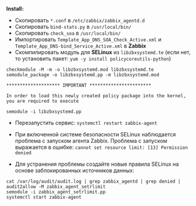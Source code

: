**Install:**

* Скопировать `*.conf` в `/etc/zabbix/zabbix_agentd.d`
* Скопировать `bind-stats.py` в `/usr/local/bin/`
* Скопировать `check_soa` в `/usr/local/bin/`
* Импортировать `Template_App_DNS_SOA_Check_Active.xml` и `Template_App_DNS-bind_Service_Active.xml` в **Zabbix**
* Скомпилировать модуль для **SELinux** из `libzbxsystemd.te` (если нет, то установить пакет: `yum -y install policycoreutils-python`)

```
checkmodule -M -m -o libzbxsystemd.mod libzbxsystemd.te
semodule_package -o libzbxsystemd.pp -m libzbxsystemd.mod

******************** IMPORTANT ***********************

In order to load this newly created policy package into the kernel,
you are required to execute

semodule -i libzbxsystemd.pp
```

* Перезапустить сервис: `systemctl restart zabbix-agent`

* При включенной системе безопасности SELinux наблюдается проблема с запуском агента Zabbix. Проблема с запуском выражается в ошибке: `` cannot set resource limit: [13] Permission denied `` 

* Для устранения проблемы создайте новые правила SELinux на основе заблокированных источников данных:

```
cat /var/log/audit/audit.log | grep zabbix_agentd | grep denied | audit2allow -M zabbix_agent_setrlimit 
semodule -i zabbix_agent_setrlimit.pp 
systemctl start zabbix-agent
```
